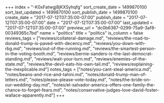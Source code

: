 +++
index = "-K0xFatwgj8jKXSyhqfg"
sort_create_date = 1499870100
sort_last_updated = 1499870100
sort_publish_date = 1499870100
create_date = "2017-07-12T07:35:00-07:00"
publish_date = "2017-07-12T07:35:00-07:00"
date = "2017-07-12T07:35:00-07:00"
last_updated = "2017-07-12T07:35:00-07:00"
preview_url = "dc0b6387-0299-75a9-3af8-00349365c7bd"
name = "politics"
title = "politics"
is_column = false
reviews_tags = ["reviews/collateral-damage.md", "reviews/the-road-to-donald-trump-is-paved-with-decency.md", "reviews/you-down-with-rbg.md", "reviews/out-of-the-running.md", "reviews/the-smartest-person-in-the-voting-booth.md", "reviews/bernie-sanders-is-the-last-democrat-standing.md", "reviews/wait-your-turn.md", "reviews/enemies-of-the-state.md", "reviews/the-devil-eats-his-own-tail.md", "reviews/explaining-the-inexplicable.md"]
notes_tags = ["notes/you-cant-steal-america.md", "notes/beans-and-rice-and-tahini.md", "notes/donald-trump-man-of-letters.md", "notes/please-please-vote-today.md", "notes/the-bride-on-our-wedding-day.md", "notes/el-salvador-america-offers-one-family-the-chance-to-forget-fears.md", "notes/conservative-judges-love-david-foster-wallace-apparently.md"]
+++

